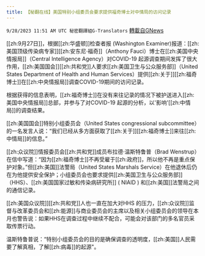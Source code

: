 ```yaml
---
title: 【秘翻在线】美国特别小组委员会要求提供福奇博士对中情局的访问记录
---
```

`9/28/2023 11:51 AM UTC 秘密翻譯組G-Translators` [轉載自GNews](https://gnews.org/articles/1752088)

[[zh:9月27日]]，根据[[zh:华盛顿]]检查者报 (Washington Examiner)报道：[[zh:美国顶级传染病专家]][[zh:安东尼·福奇]]（Anthony Fauci）博士在[[zh:美国中央情报局]]（Central Intelligence Agency）对COVID-19 起源调查期间发挥了很大作用，[[zh:美国国会]][[zh:共和党]]人要求[[zh:美国卫生与公众服务部]]（United States Department of Health and Human Services）提供[[zh:关于]][[zh:福奇博士]]在[[zh:中央情报局]]调查COVID-19期间的访问记录。

根据获得的信息表明，[[zh:福奇博士]]在没有来往记录的情况下被护送进入[[zh:美国中央情报局]]总部，并参与了对COVID-19 起源的分析，以'影响'[[zh:中情局]]的调查结果。

[[zh:美国国会]]特别小组委员会（United States congressional subcommittee）的一名发言人说：“我们已经从多方面获取了[[zh:关于]][[zh:福奇博士]]来往[[zh:中情局]]的信息。”

[[zh:众议院]]情报委员会[[zh:共和党]]成员布拉德·温斯特鲁普（Brad Wenstrup）在信中写道：“因为[[zh:福奇博士]]不再受雇于[[zh:政府]]，所以他不再是重点保护对象。”但[[zh:美国]]法警局（United States Marshals Service）在他退休后仍在为他提供安全保护；小组委员会也要求提供[[zh:美国卫生与公众服务部]]（HHS）、[[zh:美国国家过敏和传染病研究所]] ( NIAID )  和[[zh:美国]]法警局之间的通信记录。

[[zh:美国众议院]][[zh:共和党]]人也一直在加大对HHS 的压力，[[zh:众议院]]监督与改革委员会和[[zh:能源]]与商业委员会的主席以及相关小组委员会的领导在本月也警告说：如果HHS在调查过程中继续不配合，可能会对该部门的多名官员采取传票行动。

温斯特鲁普说：“特别小组委员会的目的是确保调查的透明度，[[zh:美国]]人民需要了解真相，了解[[zh:病毒]]的起源"。
